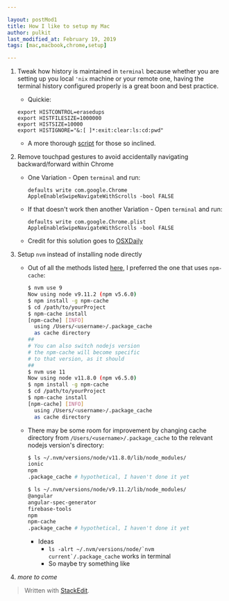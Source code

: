 ```yaml
---

layout: postMod1
title: How I like to setup my Mac
author: pulkit
last_modified_at: February 19, 2019
tags: [mac,macbook,chrome,setup]

---
```


1. Tweak how history is maintained in `terminal` because whether you are setting up you local `'nix` machine or your remote one, having the terminal history configured properly is a great boon and best practice.
	* Quickie:
	```
	export HISTCONTROL=erasedups
    export HISTFILESIZE=1000000
    export HISTSIZE=10000
	export HISTIGNORE="&:[ ]*:exit:clear:ls:cd:pwd"
	```
	* A more thorough [script](https://gist.github.com/pulkitsinghal/077fd7d083c9c4fe7336) for those so inclined.
2. Remove touchpad gestures to avoid accidentally navigating backward/forward within Chrome
	* One Variation - Open `terminal` and run:
		```
		defaults write com.google.Chrome AppleEnableSwipeNavigateWithScrolls -bool FALSE
		```
	* If that doesn't work then another Variation - Open `terminal` and run:
		```
		defaults write com.google.Chrome.plist AppleEnableSwipeNavigateWithScrolls -bool FALSE
		```
	* Credit for this solution goes to [OSXDaily](http://osxdaily.com/2015/05/09/disable-swipe-navigation-google-chrome-mac/)
3. Setup `nvm` instead of installing node directly
	  * Out of all the methods listed [here](https://blog.theodo.fr/2016/01/speed-up-npm-install-with-a-nexus-proxy-to-cache-packages/), I preferred the one that uses `npm-cache`:
		```bash
		$ nvm use 9
		Now using node v9.11.2 (npm v5.6.0)
		$ npm install -g npm-cache
		$ cd /path/to/yourProject
		$ npm-cache install
		[npm-cache] [INFO]
		  using /Users/<username>/.package_cache
		  as cache directory
		##
		# You can also switch nodejs version
		# the npm-cache will become specific
		# to that version, as it should
		##
		$ nvm use 11
		Now using node v11.8.0 (npm v6.5.0)
		$ npm install -g npm-cache
		$ cd /path/to/yourProject
		$ npm-cache install
		[npm-cache] [INFO]
		  using /Users/<username>/.package_cache
		  as cache directory
		```
	* There may be some room for improvement by changing cache directory from `/Users/<username>/.package_cache` to the relevant nodejs version's directory:
		```bash
		$ ls ~/.nvm/versions/node/v11.8.0/lib/node_modules/
		ionic
		npm
		.package_cache # hypothetical, I haven't done it yet

		$ ls ~/.nvm/versions/node/v9.11.2/lib/node_modules/
		@angular
		angular-spec-generator
		firebase-tools
		npm
		npm-cache
		.package_cache # hypothetical, I haven't done it yet
		```
		* Ideas
			* ```ls -alrt ~/.nvm/versions/node/`nvm current`/.package_cache``` works in terminal
			* So maybe try something like 

4. *more to come*

> Written with [StackEdit](https://stackedit.io/).
<!--stackedit_data:
eyJoaXN0b3J5IjpbLTgyNDYzMDk5OCwtMTA4NDMwNDA4NCwtMT
AwMjMzNDgsLTc1ODE3OTI0LDQyMDk4NDA1OV19
-->